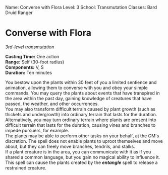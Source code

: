Name: Converse with Flora
Level: 3
School: Transmutation
Classes: Bard
         Druid
         Ranger

# Converse with Flora
_3rd-level transmutation_

**Casting Time:** One action    
**Range:** Self (30-foot radius)    
**Components:** V, S    
**Duration:** Ten minutes 

You bestow upon the plants within 30 feet of you a limited sentience and animation, allowing them to converse with you and obey your simple commands. You may query the plants about events that have transpired in the area within the past day, gaining knowledge of creatures that have passed, the weather, and other occurrences.    
You may also transform difficult terrain caused by plant growth (such as thickets and undergrowth) into ordinary terrain that lasts for the duration. Alternatively, you may turn ordinary terrain where plants are present into difficult terrain that lasts for the duration, causing vines and branches to impede pursuers, for example.    
The plants may be able to perform other tasks on your behalf, at the GM's discretion. The spell does not enable plants to uproot themselves and move about, but they can freely move branches, tendrils, and stalks.    
If a plant creature is in the area, you can communicate with it as if you shared a common language, but you gain no magical ability to influence it.    
This spell can cause the plants created by the **_entangle_** spell to release a restrained creature. 
